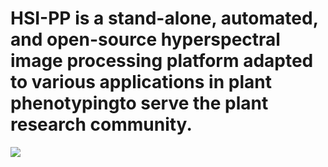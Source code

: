 # HSI-PP is a stand-alone, automated, and open-source hyperspectral image processing platform adapted to various applications in plant phenotypingto serve the plant research community.
<img src="https://bkit.co/w_6249019f6272f.gif" />
